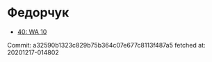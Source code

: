 # Федорчук
- [40: WA 10](40.md)

Commit: a32590b1323c829b75b364c07e677c8113f487a5
 fetched at: 20201217-014802
